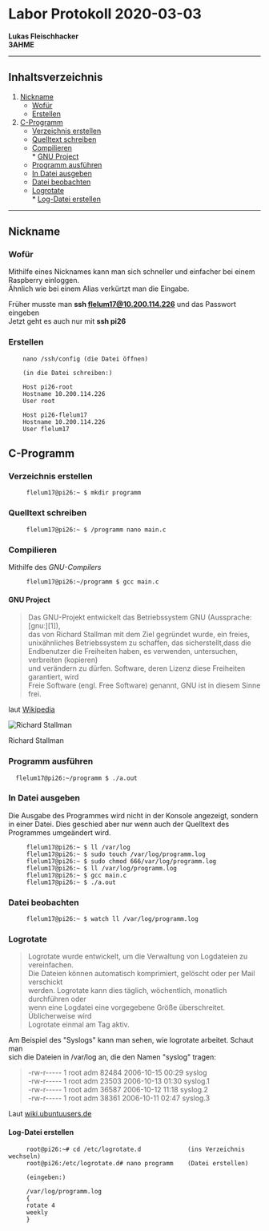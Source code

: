 # Labor Protokoll 2020-03-03
         
**Lukas Fleischhacker**       
**3AHME**   

----------------------------
## Inhaltsverzeichnis    
1) [Nickname](#nickname)  
   * [Wofür](#wofür)  
   * [Erstellen](#erstellen)   
2) [C-Programm](#c-programm)
   * [Verzeichnis erstellen](#verzeichnis-erstellen)
   * [Quelltext schreiben](#quelltext-schreiben)
   * [Compilieren](#compilieren)             
         * [GNU Project](#gnu-project)
   * [Programm ausführen](#programm-ausführen)
   * [In Datei ausgeben](#in-datei-ausgeben)
   * [Datei beobachten](#datei-beobachten)
   * [Logrotate](#logrotate)                 
         * [Log-Datei erstellen](#log-datei-erstellen)
----------------------------
## Nickname
### Wofür
Mithilfe eines Nicknames kann man sich schneller und einfacher bei einem Raspberry einloggen.               
Ähnlich wie bei einem Alias verkürtzt man die Eingabe.                  
                  
Früher musste man **ssh flelum17@10.200.114.226** und das Passwort eingeben                                         
Jetzt geht es auch nur mit **ssh pi26**                    

### Erstellen

        nano /ssh/config (die Datei öffnen)
        
        (in die Datei schreiben:)
        
        Host pi26-root
        Hostname 10.200.114.226
        User root
        
        Host pi26-flelum17
        Hostname 10.200.114.226
        User flelum17

## C-Programm
### Verzeichnis erstellen

         flelum17@pi26:~ $ mkdir programm              

### Quelltext schreiben

         flelum17@pi26:~ $ /programm nano main.c
         
### Compilieren
Mithilfe des *GNU-Compilers*

         flelum17@pi26:~/programm $ gcc main.c

#### GNU Project
         
   >Das GNU-Projekt entwickelt das Betriebssystem GNU (Aussprache: [ɡnuː][1]),                
   das von Richard Stallman mit dem Ziel gegründet wurde, ein freies,               
   unixähnliches Betriebssystem zu schaffen, das sicherstellt,dass die              
   Endbenutzer die Freiheiten haben, es verwenden, untersuchen, verbreiten (kopieren)                 
   und verändern zu dürfen. Software, deren Lizenz diese Freiheiten garantiert, wird                  
   Freie Software (engl. Free Software) genannt, GNU ist in diesem Sinne frei.
 
laut [Wikipedia](https://de.wikipedia.org/wiki/GNU-Projekt)

![Richard Stallman](https://upload.wikimedia.org/wikipedia/commons/thumb/4/46/Richard_Stallman_2005_%28chrys%29.jpg/220px-Richard_Stallman_2005_%28chrys%29.jpg)

Richard Stallman

### Programm ausführen

      flelum17@pi26:~/programm $ ./a.out
      
### In Datei ausgeben
Die Ausgabe des Programmes wird nicht in der Konsole angezeigt, sondern in einer Datei.
Dies geschied aber nur wenn auch der Quelltext des Programmes umgeändert wird.

         flelum17@pi26:~ $ ll /var/log
         flelum17@pi26:~ $ sudo touch /var/log/programm.log
         flelum17@pi26:~ $ sudo chmod 666/var/log/programm.log
         flelum17@pi26:~ $ ll /var/log/programm.log
         flelum17@pi26:~ $ gcc main.c
         flelum17@pi26:~ $ ./a.out
         
### Datei beobachten

         flelum17@pi26:~ $ watch ll /var/log/programm.log
         
### Logrotate 
>Logrotate wurde entwickelt, um die Verwaltung von Logdateien zu vereinfachen.            
Die Dateien können automatisch komprimiert, gelöscht oder per Mail verschickt             
werden. Logrotate kann dies täglich, wöchentlich, monatlich durchführen oder              
wenn eine Logdatei eine vorgegebene Größe überschreitet. Üblicherweise wird               
Logrotate einmal am Tag aktiv.
                  
Am Beispiel des "Syslogs" kann man sehen, wie logrotate arbeitet. Schaut man              
sich die Dateien in /var/log an, die den Namen "syslog" tragen:                  
                  
>-rw-r----- 1 root adm  82484 2006-10-15 00:29 syslog                                     
-rw-r----- 1 root adm  23503 2006-10-13 01:30 syslog.1               
-rw-r----- 1 root adm  36587 2006-10-12 11:18 syslog.2               
-rw-r----- 1 root adm  38361 2006-10-11 02:47 syslog.3

Laut [wiki.ubuntuusers.de](https://wiki.ubuntuusers.de/Logdateien/)

#### Log-Datei erstellen

         root@pi26:~# cd /etc/logrotate.d             (ins Verzeichnis wechseln)
         root@pi26:/etc/logrotate.d# nano programm    (Datei erstellen)
         
         (eingeben:)
         
         /var/log/programm.log
         { 
         rotate 4
         weekly
         }
         


      

